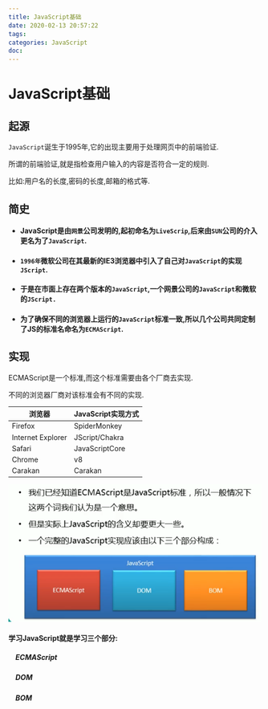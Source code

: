 ```yaml
---
title: JavaScript基础
date: 2020-02-13 20:57:22
tags:
categories: JavaScript
doc:
---
```


# JavaScript基础

## 起源

`JavaScript`诞生于1995年,它的出现主要用于处理网页中的前端验证.

所谓的前端验证,就是指检查用户输入的内容是否符合一定的规则.

比如:用户名的长度,密码的长度,邮箱的格式等.

## 简史

- #### JavaScript是由`网景`公司发明的,起初命名为`LiveScrip`,后来由`SUN`公司的介入更名为了`JavaScript`.

- #### `1996年`微软公司在其最新的IE3浏览器中引入了自己对`JavaScript`的实现`JScript`.

- #### 于是在市面上存在两个版本的`JavaScript`,一个网景公司的`JavaScript`和微软的`JScript.`

- #### 为了确保不同的浏览器上运行的`JavaScript`标准一致,所以几个公司共同定制了JS的标准名命名为`ECMAScript`.

## 实现

ECMAScript是一个标准,而这个标准需要由各个厂商去实现.

不同的浏览器厂商对该标准会有不同的实现.

| 浏览器            | JavaScript实现方式 |
| ----------------- | ------------------ |
| Firefox           | SpiderMonkey       |
| Internet Explorer | JScript/Chakra     |
| Safari            | JavaScriptCore     |
| Chrome            | v8                 |
| Carakan           | Carakan            |

![1581599560003](/images/javawz/1581599560003-1581599580310.png)

#### 学习JavaScript就是学习三个部分:

##### &emsp;ECMAScript

##### &emsp;DOM

##### &emsp;BOM